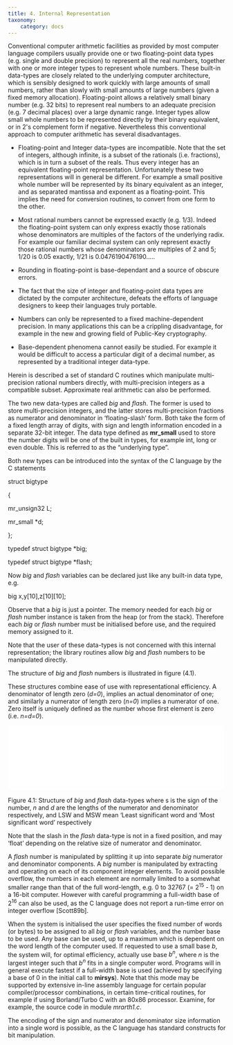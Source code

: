 ```yaml
---
title: 4. Internal Representation
taxonomy:
    category: docs
---
```


<span id="hs_cos_wrapper_right_column" class="hs_cos_wrapper hs_cos_wrapper_widget hs_cos_wrapper_type_rich_text" data-hs-cos-general-type="widget" data-hs-cos-type="rich_text" style="">Conventional computer arithmetic facilities as provided by most computer language compilers usually provide one or two floating-point data types (e.g. single and double precision) to represent all the real numbers, together with one or more integer types to represent whole numbers. These built-in data-types are closely related to the underlying computer architecture, which is sensibly designed to work quickly with large amounts of small numbers, rather than slowly with small amounts of large numbers (given a fixed memory allocation). Floating-point allows a relatively small binary number (e.g. 32 bits) to represent real numbers to an adequate precision (e.g. 7 decimal places) over a large dynamic range. Integer types allow small whole numbers to be represented directly by their binary equivalent, or in 2's complement form if negative. Nevertheless this conventional approach to computer arithmetic has several disadvantages.</span>

-   <span id="hs_cos_wrapper_right_column" class="hs_cos_wrapper hs_cos_wrapper_widget hs_cos_wrapper_type_rich_text" data-hs-cos-general-type="widget" data-hs-cos-type="rich_text" style="">Floating-point and Integer data-types are incompatible. Note that the set of integers, although infinite, is a subset of the rationals (i.e. fractions), which is in turn a subset of the reals. Thus every integer has an equivalent floating-point representation. Unfortunately these two representations will in general be different. For example a small positive whole number will be represented by its binary equivalent as an integer, and as separated mantissa and exponent as a floating-point. This implies the need for conversion routines, to convert from one form to the other.</span>

<!-- -->

-   <span id="hs_cos_wrapper_right_column" class="hs_cos_wrapper hs_cos_wrapper_widget hs_cos_wrapper_type_rich_text" data-hs-cos-general-type="widget" data-hs-cos-type="rich_text" style="">Most rational numbers cannot be expressed exactly (e.g. 1/3). Indeed the floating-point system can only express exactly those rationals whose denominators are multiples of the factors of the underlying radix. For example our familiar decimal system can only represent exactly those rational numbers whose denominators are multiples of 2 and 5; 1/20 is 0.05 exactly, 1/21 is 0.0476190476190.....</span>

<!-- -->

-   <span id="hs_cos_wrapper_right_column" class="hs_cos_wrapper hs_cos_wrapper_widget hs_cos_wrapper_type_rich_text" data-hs-cos-general-type="widget" data-hs-cos-type="rich_text" style="">Rounding in floating-point is base-dependant and a source of obscure errors.</span>

<!-- -->

-   <span id="hs_cos_wrapper_right_column" class="hs_cos_wrapper hs_cos_wrapper_widget hs_cos_wrapper_type_rich_text" data-hs-cos-general-type="widget" data-hs-cos-type="rich_text" style="">The fact that the size of integer and floating-point data types are dictated by the computer architecture, defeats the efforts of language designers to keep their languages truly portable.</span>

<!-- -->

-   <span id="hs_cos_wrapper_right_column" class="hs_cos_wrapper hs_cos_wrapper_widget hs_cos_wrapper_type_rich_text" data-hs-cos-general-type="widget" data-hs-cos-type="rich_text" style="">Numbers can only be represented to a fixed machine-dependent precision. In many applications this can be a crippling disadvantage, for example in the new and growing field of Public-Key cryptography.</span>

<!-- -->

-   <span id="hs_cos_wrapper_right_column" class="hs_cos_wrapper hs_cos_wrapper_widget hs_cos_wrapper_type_rich_text" data-hs-cos-general-type="widget" data-hs-cos-type="rich_text" style="">Base-dependent phenomena cannot easily be studied. For example it would be difficult to access a particular digit of a decimal number, as represented by a traditional integer data-type.</span>

<span id="hs_cos_wrapper_right_column" class="hs_cos_wrapper hs_cos_wrapper_widget hs_cos_wrapper_type_rich_text" data-hs-cos-general-type="widget" data-hs-cos-type="rich_text" style="">Herein is described a set of standard C routines which manipulate multi-precision rational numbers directly, with multi-precision integers as a compatible subset. Approximate real arithmetic can also be performed.</span>

<span id="hs_cos_wrapper_right_column" class="hs_cos_wrapper hs_cos_wrapper_widget hs_cos_wrapper_type_rich_text" data-hs-cos-general-type="widget" data-hs-cos-type="rich_text" style="">The two new data-types are called *big* and *flash*. The former is used to store multi-precision integers, and the latter stores multi-precision fractions as numerator and denominator in ‘floating-slash’ form. Both take the form of a fixed length array of digits, with sign and length information encoded in a separate 32-bit integer. The data type defined as **mr\_small** used to store the number digits will be one of the built in types, for example int, long or even double. This is referred to as the “underlying type”.</span>

<span id="hs_cos_wrapper_right_column" class="hs_cos_wrapper hs_cos_wrapper_widget hs_cos_wrapper_type_rich_text" data-hs-cos-general-type="widget" data-hs-cos-type="rich_text" style="">Both new types can be introduced into the syntax of the C language by the C statements</span>

<span id="hs_cos_wrapper_right_column" class="hs_cos_wrapper hs_cos_wrapper_widget hs_cos_wrapper_type_rich_text" data-hs-cos-general-type="widget" data-hs-cos-type="rich_text" style="">struct bigtype</span>

<span id="hs_cos_wrapper_right_column" class="hs_cos_wrapper hs_cos_wrapper_widget hs_cos_wrapper_type_rich_text" data-hs-cos-general-type="widget" data-hs-cos-type="rich_text" style="">{</span>

<span id="hs_cos_wrapper_right_column" class="hs_cos_wrapper hs_cos_wrapper_widget hs_cos_wrapper_type_rich_text" data-hs-cos-general-type="widget" data-hs-cos-type="rich_text" style=""> mr\_unsign32 L;</span>

<span id="hs_cos_wrapper_right_column" class="hs_cos_wrapper hs_cos_wrapper_widget hs_cos_wrapper_type_rich_text" data-hs-cos-general-type="widget" data-hs-cos-type="rich_text" style=""> mr\_small \*d;</span>

<span id="hs_cos_wrapper_right_column" class="hs_cos_wrapper hs_cos_wrapper_widget hs_cos_wrapper_type_rich_text" data-hs-cos-general-type="widget" data-hs-cos-type="rich_text" style="">};</span>

<span id="hs_cos_wrapper_right_column" class="hs_cos_wrapper hs_cos_wrapper_widget hs_cos_wrapper_type_rich_text" data-hs-cos-general-type="widget" data-hs-cos-type="rich_text" style=""> </span>

<span id="hs_cos_wrapper_right_column" class="hs_cos_wrapper hs_cos_wrapper_widget hs_cos_wrapper_type_rich_text" data-hs-cos-general-type="widget" data-hs-cos-type="rich_text" style="">typedef struct bigtype \*big;</span>

<span id="hs_cos_wrapper_right_column" class="hs_cos_wrapper hs_cos_wrapper_widget hs_cos_wrapper_type_rich_text" data-hs-cos-general-type="widget" data-hs-cos-type="rich_text" style="">typedef struct bigtype \*flash;</span>

<span id="hs_cos_wrapper_right_column" class="hs_cos_wrapper hs_cos_wrapper_widget hs_cos_wrapper_type_rich_text" data-hs-cos-general-type="widget" data-hs-cos-type="rich_text" style=""> </span>

<span id="hs_cos_wrapper_right_column" class="hs_cos_wrapper hs_cos_wrapper_widget hs_cos_wrapper_type_rich_text" data-hs-cos-general-type="widget" data-hs-cos-type="rich_text" style="">Now *big* and *flash* variables can be declared just like any built-in data type, e.g.</span>

<span id="hs_cos_wrapper_right_column" class="hs_cos_wrapper hs_cos_wrapper_widget hs_cos_wrapper_type_rich_text" data-hs-cos-general-type="widget" data-hs-cos-type="rich_text" style=""> </span>

<span id="hs_cos_wrapper_right_column" class="hs_cos_wrapper hs_cos_wrapper_widget hs_cos_wrapper_type_rich_text" data-hs-cos-general-type="widget" data-hs-cos-type="rich_text" style=""> big x,y\[10\],z\[10\]\[10\];</span>

<span id="hs_cos_wrapper_right_column" class="hs_cos_wrapper hs_cos_wrapper_widget hs_cos_wrapper_type_rich_text" data-hs-cos-general-type="widget" data-hs-cos-type="rich_text" style=""> </span>

<span id="hs_cos_wrapper_right_column" class="hs_cos_wrapper hs_cos_wrapper_widget hs_cos_wrapper_type_rich_text" data-hs-cos-general-type="widget" data-hs-cos-type="rich_text" style="">Observe that a *big* is just a pointer. The memory needed for each *big* or *flash* number instance is taken from the heap (or from the stack). Therefore each *big* or *flash* number must be initialised before use, and the required memory assigned to it.</span>

<span id="hs_cos_wrapper_right_column" class="hs_cos_wrapper hs_cos_wrapper_widget hs_cos_wrapper_type_rich_text" data-hs-cos-general-type="widget" data-hs-cos-type="rich_text" style="">Note that the user of these data-types is not concerned with this internal representation; the library routines allow *big* and *flash* numbers to be manipulated directly.</span>

<span id="hs_cos_wrapper_right_column" class="hs_cos_wrapper hs_cos_wrapper_widget hs_cos_wrapper_type_rich_text" data-hs-cos-general-type="widget" data-hs-cos-type="rich_text" style="">The structure of *big* and *flash* numbers is illustrated in figure (4.1).</span>

<span id="hs_cos_wrapper_right_column" class="hs_cos_wrapper hs_cos_wrapper_widget hs_cos_wrapper_type_rich_text" data-hs-cos-general-type="widget" data-hs-cos-type="rich_text" style="">These structures combine ease of use with representational efficiency. A denominator of length zero (*d=0*), implies an actual denominator of one; and similarly a numerator of length zero (*n=0*) implies a numerator of one. Zero itself is uniquely defined as the number whose first element is zero (i.e. *n=d=0*).
</span>

<span id="hs_cos_wrapper_right_column" class="hs_cos_wrapper hs_cos_wrapper_widget hs_cos_wrapper_type_rich_text" data-hs-cos-general-type="widget" data-hs-cos-type="rich_text" style=""><span><embed src="/images/4.1.png%20style=" class="confluence-embedded-image" width="500" /></span></span>

<span id="hs_cos_wrapper_right_column" class="hs_cos_wrapper hs_cos_wrapper_widget hs_cos_wrapper_type_rich_text" data-hs-cos-general-type="widget" data-hs-cos-type="rich_text" style=""><span>Figure 4.1: Structure of </span>*big*<span> and </span>*flash*<span> data-types where s is the sign of the number, </span>*n*<span> and </span>*d*<span> are the lengths of the numerator and denominator respectively, and LSW and MSW mean ‘Least significant word and ‘Most significant word’ respectively</span></span>

<span id="hs_cos_wrapper_right_column" class="hs_cos_wrapper hs_cos_wrapper_widget hs_cos_wrapper_type_rich_text" data-hs-cos-general-type="widget" data-hs-cos-type="rich_text" style="">Note that the slash in the *flash* data-type is not in a fixed position, and may ‘float’ depending on the relative size of numerator and denominator.</span>

<span id="hs_cos_wrapper_right_column" class="hs_cos_wrapper hs_cos_wrapper_widget hs_cos_wrapper_type_rich_text" data-hs-cos-general-type="widget" data-hs-cos-type="rich_text" style="">A *flash* number is manipulated by splitting it up into separate *big* numerator and denominator components. A *big* number is manipulated by extracting and operating on each of its component integer elements. To avoid possible overflow, the numbers in each element are normally limited to a somewhat smaller range than that of the full word-length, e.g. 0 to 32767 (= 2<sup>15</sup> - 1) on a 16-bit computer. However with careful programming a full-width base of 2<sup>16</sup> can also be used, as the C language does not report a run-time error on integer overflow \[Scott89b\].</span>

<span id="hs_cos_wrapper_right_column" class="hs_cos_wrapper hs_cos_wrapper_widget hs_cos_wrapper_type_rich_text" data-hs-cos-general-type="widget" data-hs-cos-type="rich_text" style="">When the system is initialised the user specifies the fixed number of words (or bytes) to be assigned to all *big* or *flash* variables, and the number base to be used. Any base can be used, up to a maximum which is dependent on the word length of the computer used. If requested to use a small base *b*, the system will, for optimal efficiency, actually use base *b<sup>n</sup>*, where *n* is the largest integer such that *b<sup>n</sup>* fits in a single computer word. Programs will in general execute fastest if a full-width base is used (achieved by specifying a base of 0 in the initial call to **mirsys**). Note that this mode may be supported by extensive in-line assembly language for certain popular compiler/processor combinations, in certain time-critical routines, for example if using Borland/Turbo C with an 80x86 processor. Examine, for example, the source code in module *mrarth1.c*.</span>

<span id="hs_cos_wrapper_right_column" class="hs_cos_wrapper hs_cos_wrapper_widget hs_cos_wrapper_type_rich_text" data-hs-cos-general-type="widget" data-hs-cos-type="rich_text" style="">The encoding of the sign and numerator and denominator size information into a single word is possible, as the C language has standard constructs for bit manipulation. </span>


